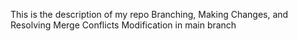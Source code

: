 This is the description of my repo
Branching, Making Changes, and Resolving Merge Conflicts
Modification in main branch
